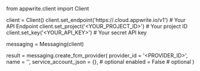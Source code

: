 from appwrite.client import Client

client = Client()
client.set_endpoint('https://<REGION>.cloud.appwrite.io/v1') # Your API Endpoint
client.set_project('<YOUR_PROJECT_ID>') # Your project ID
client.set_key('<YOUR_API_KEY>') # Your secret API key

messaging = Messaging(client)

result = messaging.create_fcm_provider(
    provider_id = '<PROVIDER_ID>',
    name = '<NAME>',
    service_account_json = {}, # optional
    enabled = False # optional
)
